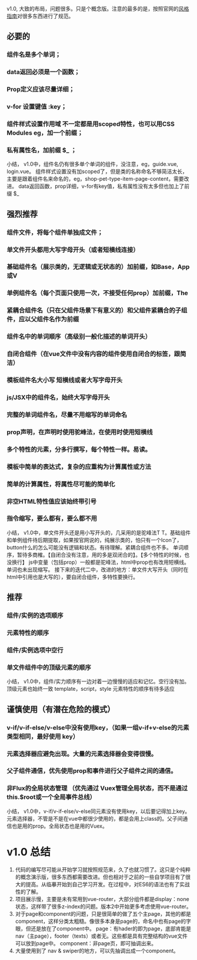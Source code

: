 v1.0, 大致的布局，问题很多。只是个概念版。注意的最多的是，按照官网的[风格指南](https://cn.vuejs.org/v2/style-guide/)对很多东西进行了规范。
## 必要的
### 组件名是多个单词；
### data返回必须是一个函数；
### Prop定义应该尽量详细；
### v-for 设置键值 :key；
### 组件样式设置作用域 不一定都是用scoped特性，也可以用CSS Modules eg，加一个前缀；
### 私有属性名，加前缀 $_ ；
小结，
v1.0中，组件名仍有很多单个单词的组件，没注意，eg，guide.vue, login.vue。
组件样式设置没有加scoped了，但是类的名称命名不够简洁太长，主要是跟着组件名来命名的，eg，shop-pet-type-item-page-content，需要改进。
data返回函数，prop详细，v-for有key值，私有属性没有太多但也加上了前缀 $_ 
## 强烈推荐
### 组件文件，将每个组件单独成文件；
### 单文件开头都用大写字母开头（或者短横线连接）
### 基础组件名（展示类的，无逻辑或无状态的）加前缀，如Base，App或V
### 单例组件名（每个页面只使用一次，不接受任何prop）加前缀，The
### 紧耦合组件名（只在父组件场景下有意义的）和父组件紧耦合的子组件，应以父组件名作为前缀
### 组件名中的单词顺序（高级别一般化描述的单词开头）
### 自闭合组件（在vue文件中没有内容的组件使用自闭合的标签，跟简洁）
### 模板组件名大小写 短横线或者大写字母开头
### js/JSX中的组件名，始终大写字母开头
### 完整的单词组件名，尽量不用缩写的单词命名
### prop声明，在声明时使用驼峰法，在使用时使用短横线
### 多个特性的元素，分多行撰写，每个特性一样。易读。
### 模板中简单的表达式，复杂的应重构为计算属性或方法
### 简单的计算属性，将属性尽可能的简单化
### 非空HTML特性值应该始终带引号
### 指令缩写，要么都有，要么都不用
小结，
v1.0中，单文件开头还是用小写开头的，几采用的是驼峰法T T。基础组件和单例组件待后期提取，如果按官网说的，纯展示类的，怕只有一个Icon了，button什么的怎么可能没有逻辑和状态。有待理解。紧耦合组件也不多。
单词顺序，暂待多商榷。【自闭合没有注意，用的多是双闭合的】。【多个特性的时候，也没换行】
js中变量（包括prop）一般都是驼峰法，html中prop也有改用短横线。单词也未出现缩写。
接下来的迭代二中，改进的地方：单文件大写开头（同时在html中引用也是大写的），要自闭合组件，多特性要换行。
## 推荐
### 组件/实例的选项顺序
### 元素特性的顺序
### 组件/实例选项中空行
### 单文件组件中的顶级元素的顺序
小结，
v1.0中，组件/实力顺序有一边对着一边慢慢的适应和记忆。空行没有加。顶级元素也始终一致 template，script，style
元素特性的顺序有待多适应
## 谨慎使用（有潜在危险的模式）
### v-if/v-if-else/v-else中没有使用key，（如果一组v-if+v-else的元素类型相同，最好使用 key）
### 元素选择器应避免出现。大量的元素选择器会变得很慢。
### 父子组件通信，优先使用prop和事件进行父子组件之间的通信。
### 非Flux的全局状态管理 （优先通过 Vuex管理全局状态，而不是通过 this.$root或一个全局事件总线）
小结，
v1.0中，v-if/v-if-else/v-else同元素没有使用key，以后要记得加上key。
元素选择器，不管是不是在vue中都很少使用的，都是会用上class的。父子间通信也是用的prop。全局状态也是用的Vuex。

# v1.0 总结
1. 代码的编写尽可能从开始学习就按照规范来，久了也就习惯了。这只是个纯粹的概念演示版，很多东西都需要改进。但也相对于之前的一些自学项目有了很大的提高。从临摹开始到自己学习开发。在过程中，对ES6的语法也有了实战性的了解。
2. 项目展示慢，主要是未有常用到vue-router，大部分组件都是display：none状态，这样带了很多z-index的问题。版本2中开始更多考虑使用vue-router。
3. 对于page和component的问题，只是很简单的做了五个主page，其他的都是component，这样分类太粗糙。像很多本身是page的，命名中也有page的字眼，但还是放在了component中。
page：有hader的即为page，底部肯能是nav（主page），footer（texts）或者无。这些都是具有完整结构的vue文件可以放到page中。
component：非page页，即可抽调出来。
4. 大量使用到了 nav & swiper的地方，可以先抽调出成一个component。
